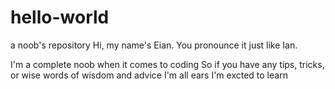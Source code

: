 # hello-world
a noob's repository 
Hi, my name's Eian. You pronounce it just like Ian. 

I'm a complete noob when it comes to coding
So if you have any tips, tricks, or wise words of wisdom and advice I'm all ears
I'm excted to learn 
